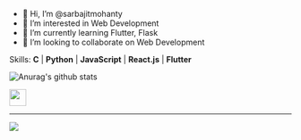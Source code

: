 - 👋 Hi, I’m @sarbajitmohanty
- 👀 I’m interested in Web Development
- 🌱 I’m currently learning Flutter, Flask
- 💞️ I’m looking to collaborate on Web Development

Skills: **C** | **Python** | **JavaScript** | **React.js** | **Flutter**

![Anurag's github stats](https://github-readme-stats.vercel.app/api?username=sarbajitmohanty&show_icons=true&theme=radical)

[<img src='https://cdn.jsdelivr.net/npm/simple-icons@3.0.1/icons/linkedin.svg' alt='linkedin' style="color:#fff" height='30'>](https://www.linkedin.com/in/sarbajit-mohanty/)

_ _ _ _ _ _ _ _ _ _ _ _

![](https://komarev.com/ghpvc/?username=sarbajitmohanty)

<!--- 📫 How to reach me ... --->

<!---
sarbajitmohanty/sarbajitmohanty is a ✨ special ✨ repository because its `README.md` (this file) appears on your GitHub profile.
You can click the Preview link to take a look at your changes.
--->
